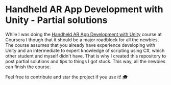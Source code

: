 # Handheld AR App Development with Unity - Partial solutions

While I was doing the [Handheld AR App Development with Unity](https://www.coursera.org/learn/handheld-ar/) course at Coursera I though that it should be a major roadblock for all the newbies. The course assumes that you already have experience developing with Unity and an intermediate to expert knowledge of scripting using C#, which other student and myself didn't have. That is why I created this repository to post partial solutions and tips to things I got stuck. This way, all the newbies can finish the course. 

Feel free to contribute and star the project if you use it! 🎓
